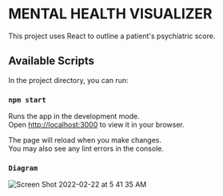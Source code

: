 # MENTAL HEALTH VISUALIZER

This project uses React to outline a patient's psychiatric score.

## Available Scripts

In the project directory, you can run:

### `npm start`

Runs the app in the development mode.\
Open [http://localhost:3000](http://localhost:3000) to view it in your browser.

The page will reload when you make changes.\
You may also see any lint errors in the console.

### `Diagram`

![Screen Shot 2022-02-22 at 5 41 35 AM](https://user-images.githubusercontent.com/7260523/155117757-201d4ebc-869a-4ce5-bb75-7c58e4ce674b.png)

